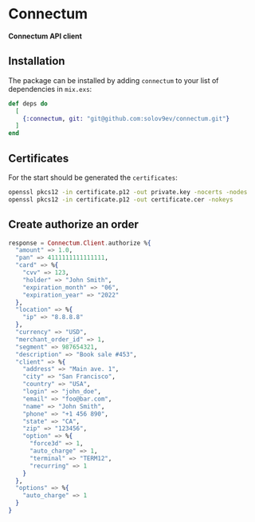 # Connectum

**Connectum API client**

## Installation

The package can be installed by adding `connectum` to your list of dependencies in `mix.exs`:

```elixir
def deps do
  [
    {:connectum, git: "git@github.com:solov9ev/connectum.git"}
  ]
end
```

## Certificates

For the start should be generated the `certificates`:

```bash
openssl pkcs12 -in certificate.p12 -out private.key -nocerts -nodes
openssl pkcs12 -in certificate.p12 -out certificate.cer -nokeys
```

## Create authorize an order
```elixir
response = Connectum.Client.authorize %{
  "amount" => 1.0,
  "pan" => 4111111111111111,
  "card" => %{
    "cvv" => 123,
    "holder" => "John Smith",
    "expiration_month" => "06",
    "expiration_year" => "2022"
  },
  "location" => %{
    "ip" => "8.8.8.8"
  },
  "currency" => "USD",
  "merchant_order_id" => 1,
  "segment" => 987654321,
  "description" => "Book sale #453",
  "client" => %{
    "address" => "Main ave. 1",
    "city" => "San Francisco",
    "country" => "USA",
    "login" => "john_doe",
    "email" => "foo@bar.com",
    "name" => "John Smith",
    "phone" => "+1 456 890",
    "state" => "CA",
    "zip" => "123456",
    "option" => %{
      "force3d" => 1,
      "auto_charge" => 1,
      "terminal" => "TERM12",
      "recurring" => 1
    }
  },
  "options" => %{
    "auto_charge" => 1
  }
}
```

